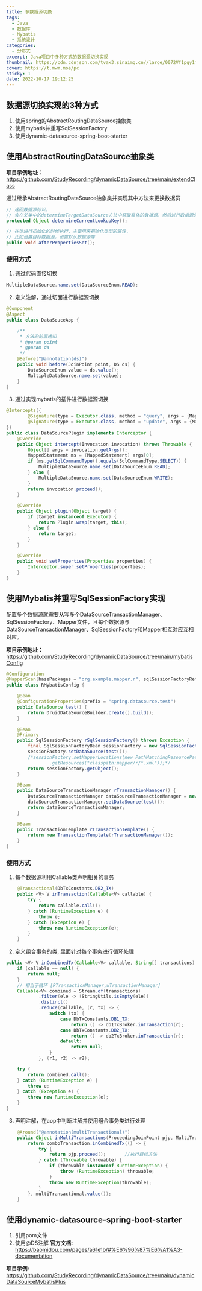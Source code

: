 ```yaml
---
title: 多数据源切换
tags:
  - Java
  - 数据库
  - Mybatis
  - 系统设计
categories:
  - 分布式
excerpt: Java项目中多种方式的数据源切换实现
thumbnail: https://cdn.cdnjson.com/tvax3.sinaimg.cn//large/0072Vf1pgy1fodqisk4y1j31jk0ujnpd.jpg
cover: https://t.mwm.moe/pc
sticky: 1
date: 2022-10-17 19:12:25
---
```


## 数据源切换实现的3种方式
1. 使用spring的AbstractRoutingDataSource抽象类
2. 使用mybatis并重写SqlSessionFactory
3. 使用dynamic-datasource-spring-boot-starter

## 使用AbstractRoutingDataSource抽象类
**项目示例地址：** https://github.com/StudyRecording/dynamicDataSource/tree/main/extendClass  

通过继承AbstractRoutingDataSource抽象类并实现其中方法来更换数据员
```java
// 返回数据源标识，
// 会在父类中的determineTargetDataSource方法中获取具体的数据源，然后进行数据源的链接
protected Object determineCurrentLookupKey();

// 在类进行初始化的时候执行，主要用来初始化类型的属性，
// 比如设置目标数据源，设置默认数据源等
public void afterPropertiesSet();
```
### 使用方式
1. 通过代码直接切换
```java
MultipleDataSource.name.set(DataSourceEnum.READ);
```
2. 定义注解，通过切面进行数据源切换
```java
@Component
@Aspect
public class DataSouceAop {

    /**
     * 方法的前置通知
     * @param point
     * @param ds
     */
    @Before("@annotation(ds)")
    public void before(JoinPoint point, DS ds) {
        DataSourceEnum value = ds.value();
        MultipleDataSource.name.set(value);
    }
}
```
3. 通过实现mybatis的插件进行数据源切换
```java
@Intercepts({
        @Signature(type = Executor.class, method = "query", args = {MappedStatement.class, Object.class, RowBounds.class, ResultHandler.class}),
        @Signature(type = Executor.class, method = "update", args = {MappedStatement.class, Object.class})
})
public class DataSourcePlugin implements Interceptor {
    @Override
    public Object intercept(Invocation invocation) throws Throwable {
        Object[] args = invocation.getArgs();
        MappedStatement ms = (MappedStatement) args[0];
        if (ms.getSqlCommandType().equals(SqlCommandType.SELECT)) {
            MultipleDataSource.name.set(DataSourceEnum.READ);
        } else {
            MultipleDataSource.name.set(DataSourceEnum.WRITE);
        }
        return invocation.proceed();
    }

    @Override
    public Object plugin(Object target) {
        if (target instanceof Executor) {
            return Plugin.wrap(target, this);
        } else {
            return target;
        }
    }

    @Override
    public void setProperties(Properties properties) {
        Interceptor.super.setProperties(properties);
    }
}
```

## 使用Mybatis并重写SqlSessionFactory实现
配置多个数据源就需要从写多个DataSourceTransactionManager、SqlSessionFactory、Mapper文件，且每个数据源与DataSourceTransactionManager、SqlSessionFactory和Mapper相互对应互相对应。

**项目示例地址：** https://github.com/StudyRecording/dynamicDataSource/tree/main/mybatisConfig 

```java
@Configuration
@MapperScan(basePackages = "org.example.mapper.r", sqlSessionFactoryRef = "rSqlSessionFactory")
public class RMybatisConfig {

    @Bean
    @ConfigurationProperties(prefix = "spring.datasource.test")
    public DataSource test() {
        return DruidDataSourceBuilder.create().build();
    }

    @Bean
    @Primary
    public SqlSessionFactory rSqlSessionFactory() throws Exception {
        final SqlSessionFactoryBean sessionFactory = new SqlSessionFactoryBean();
        sessionFactory.setDataSource(test());
        /*sessionFactory.setMapperLocations(new PathMatchingResourcePatternResolver()
                .getResources("classpath:mapper/r/*.xml"));*/
        return sessionFactory.getObject();
    }

    @Bean
    public DataSourceTransactionManager rTransactionManager() {
        DataSourceTransactionManager dataSourceTransactionManager = new DataSourceTransactionManager();
        dataSourceTransactionManager.setDataSource(test());
        return dataSourceTransactionManager;
    }

    @Bean
    public TransactionTemplate rTransactionTemplate() {
        return new TransactionTemplate(rTransactionManager());
    }
}
```

### 使用方式
1. 每个数据源利用Callable类声明相关的事务
```java
    @Transactional(DbTxConstants.DB2_TX)
    public <V> V inTransaction(Callable<V> callable) {
        try {
            return callable.call();
        } catch (RuntimeException e) {
            throw e;
        } catch (Exception e) {
            throw new RuntimeException(e);
        }
    }
```
2. 定义组合事务的类, 里面针对每个事务进行循环处理
```java
public <V> V inCombinedTx(Callable<V> callable, String[] transactions) {
    if (callable == null) {
        return null;
    }
    // 相当于循环 [RTransactionManager,wTransactionManager]
    Callable<V> combined = Stream.of(transactions)
            .filter(ele -> !StringUtils.isEmpty(ele))
            .distinct()
            .reduce(callable, (r, tx) -> {
                switch (tx) {
                    case DbTxConstants.DB1_TX:
                        return () -> db1TxBroker.inTransaction(r);
                    case DbTxConstants.DB2_TX:
                        return () -> db2TxBroker.inTransaction(r);
                    default:
                        return null;
                }
            }, (r1, r2) -> r2);

    try {
        return combined.call();
    } catch (RuntimeException e) {
        throw e;
    } catch (Exception e) {
        throw new RuntimeException(e);
    }
}
```
3. 声明注解，在aop中判断注解并使用组合事务类进行处理
```java
    @Around("@annotation(multiTransactional)")
    public Object inMultiTransactions(ProceedingJoinPoint pjp, MultiTransactional multiTransactional) {
        return comboTransaction.inCombinedTx(() -> {
            try {
                return pjp.proceed();       //执行目标方法
            } catch (Throwable throwable) {
                if (throwable instanceof RuntimeException) {
                    throw (RuntimeException) throwable;
                }
                throw new RuntimeException(throwable);
            }
        }, multiTransactional.value());
    }
```

## 使用dynamic-datasource-spring-boot-starter
1. 引用pom文件
2. 使用@DS注解
**官方文档:** https://baomidou.com/pages/a61e1b/#%E6%96%87%E6%A1%A3-documentation

**项目示例:** https://github.com/StudyRecording/dynamicDataSource/tree/main/dynamicDataSourceMybatisPlus
